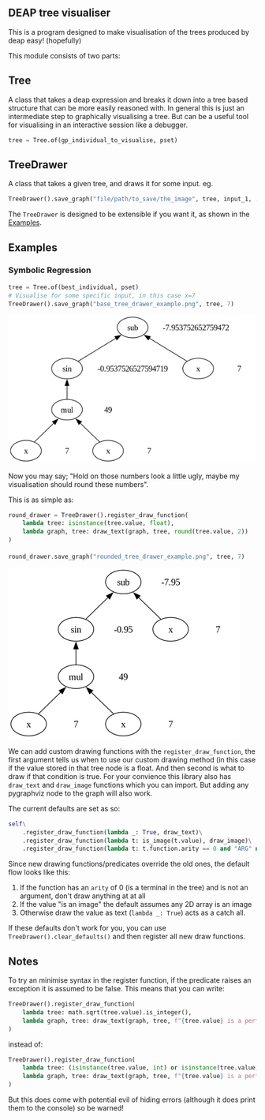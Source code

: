 ## DEAP tree visualiser
This is a program designed to make visualisation of the trees produced by deap easy! (hopefully)

This module consists of two parts:
## Tree
A class that takes a deap expression and breaks it down into a tree based structure that can be more easily reasoned with. In general this is just an intermediate step to graphically visualising a tree. But can be a useful tool for visualising in an interactive session like a debugger.
```python
tree = Tree.of(gp_individual_to_visualise, pset)
```
## TreeDrawer
A class that takes a given tree, and draws it for some input. eg.
```python
TreeDrawer().save_graph("file/path/to_save/the_image", tree, input_1, ..., input_n)
```
The `TreeDrawer` is designed to be extensible if you want it, as shown in the [Examples](##examples).

## Examples
### Symbolic Regression
```python
tree = Tree.of(best_individual, pset)
# Visualise for some specific input, in this case x=7
TreeDrawer().save_graph("base_tree_drawer_example.png", tree, 7)
```
![drawing symbolic regression without any changes, for the input 7](./examples/base_tree_drawer_example.png)

Now you may say; "Hold on those numbers look a little ugly, maybe my visualisation should round these numbers".

This is as simple as:
```python
round_drawer = TreeDrawer().register_draw_function(
    lambda tree: isinstance(tree.value, float),
    lambda graph, tree: draw_text(graph, tree, round(tree.value, 2))
)

round_drawer.save_graph("rounded_tree_drawer_example.png", tree, 7)
```
![drawing symbolic regression with rounding, for the input 7](./examples/rounded_tree_drawer_example.png)

We can add custom drawing functions with the `register_draw_function`, the first argument tells us when to use our custom drawing method (in this case if the value stored in that tree node is a float. And then second is what to draw if that condition is true. For your convience this library also has `draw_text` and `draw_image` functions which you can import. But adding any pygraphviz node to the graph will also work.

The current defaults are set as so:
```python
self\
    .register_draw_function(lambda _: True, draw_text)\
    .register_draw_function(lambda t: is_image(t.value), draw_image)\
    .register_draw_function(lambda t: t.function.arity == 0 and "ARG" not in t.function.name, lambda *_: None)
```
Since new drawing functions/predicates override the old ones, the default flow looks like this:
1. If the function has an `arity` of 0 (is a terminal in the tree) and is not an argument, don't draw anything at at all
2. If the value "is an image" the default assumes any 2D array is an image
3. Otherwise draw the value as text (`lambda _: True`) acts as a catch all.

If these defaults don't work for you, you can use `TreeDrawer().clear_defaults()` and then register all new draw functions.

## Notes
To try an minimise syntax in the register function, if the predicate raises an exception it is assumed to be false. This means that you can write: 
```python
TreeDrawer().register_draw_function(
    lambda tree: math.sqrt(tree.value).is_integer(),
    lambda graph, tree: draw_text(graph, tree, f"{tree.value} is a perfect square!")
)
```
instead of:
```python
TreeDrawer().register_draw_function(
    lambda tree: (isinstance(tree.value, int) or isinstance(tree.value, float) and math.sqrt(tree.value).is_integer(),
    lambda graph, tree: draw_text(graph, tree, f"{tree.value} is a perfect square!")
)
```
But this does come with potential evil of hiding errors (although it does print them to the console) so be warned!

